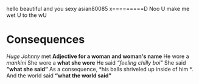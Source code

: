 hello beautiful and you sexy asian80085 x=========D Noo U make me wet U to the wU  

# Consequences
*Huge Johnny*
met
**Adjective for a woman and woman's name**
He wore a *mankini*
She wore a **what she wore**
He said *“feeling chilly boi"*
She said **“what she said”**
As a consequence, *his balls shriveled up inside of him *.
And the world said **“what the world said”**
